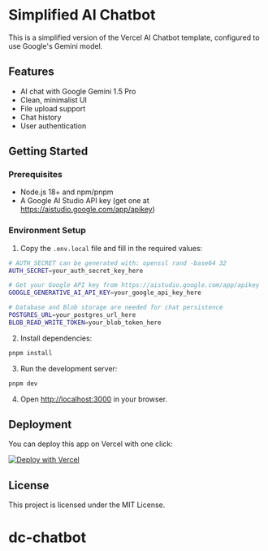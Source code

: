 # Simplified AI Chatbot

This is a simplified version of the Vercel AI Chatbot template, configured to use Google's Gemini model.

## Features

- AI chat with Google Gemini 1.5 Pro
- Clean, minimalist UI
- File upload support
- Chat history
- User authentication

## Getting Started

### Prerequisites

- Node.js 18+ and npm/pnpm
- A Google AI Studio API key (get one at https://aistudio.google.com/app/apikey)

### Environment Setup

1. Copy the `.env.local` file and fill in the required values:

```sh
# AUTH_SECRET can be generated with: openssl rand -base64 32
AUTH_SECRET=your_auth_secret_key_here

# Get your Google API key from https://aistudio.google.com/app/apikey
GOOGLE_GENERATIVE_AI_API_KEY=your_google_api_key_here

# Database and Blob storage are needed for chat persistence
POSTGRES_URL=your_postgres_url_here
BLOB_READ_WRITE_TOKEN=your_blob_token_here
```

2. Install dependencies:

```sh
pnpm install
```

3. Run the development server:

```sh
pnpm dev
```

4. Open [http://localhost:3000](http://localhost:3000) in your browser.

## Deployment

You can deploy this app on Vercel with one click:

[![Deploy with Vercel](https://vercel.com/button)](https://vercel.com/new/clone?repository-url=https://github.com/vercel/ai-chatbot&env=AUTH_SECRET,GOOGLE_GENERATIVE_AI_API_KEY,POSTGRES_URL,BLOB_READ_WRITE_TOKEN)

## License

This project is licensed under the MIT License.
# dc-chatbot
